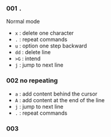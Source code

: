 ### 001 `.`
Normal mode
- `x` : delete one character
- `.` : repeat commands
- `u` : option one step backward
- `dd` : delete line
- `>G` : intend
- `j` : jump to next line

### 002 no repeating
- `a` : add content behind the cursor
- `A` : add content at the end of the line
- `j` : jump to next line
- `.` : repeat commands

### 003 
